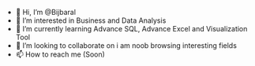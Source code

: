 - 👋 Hi, I’m @Bijbaral
- 👀 I’m interested in Business and Data Analysis
- 🌱 I’m currently learning Advance SQL, Advance Excel and Visualization Tool  
- 💞️ I’m looking to collaborate on i am noob browsing interesting fields
- 📫 How to reach me (Soon)

<!---
Bijbaral/Bijbaral is a ✨ special ✨ repository because its `README.md` (this file) appears on your GitHub profile.
You can click the Preview link to take a look at your changes.
--->
